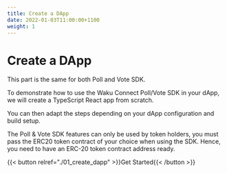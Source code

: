 ```yaml
---
title: Create a DApp
date: 2022-01-03T11:00:00+1100
weight: 1
---
```


# Create a DApp

This part is the same for both Poll and Vote SDK.

To demonstrate how to use the Waku Connect Poll/Vote SDK in your dApp, we will create a TypeScript React app from scratch.

You can then adapt the steps depending on your dApp configuration and build setup.

The Poll & Vote SDK features can only be used by token holders,
you must pass the ERC20 token contract of your choice when using the SDK.
Hence, you need to have an ERC-20 token contract address ready.

{{< button relref="./01_create_dapp"  >}}Get Started{{< /button >}}
